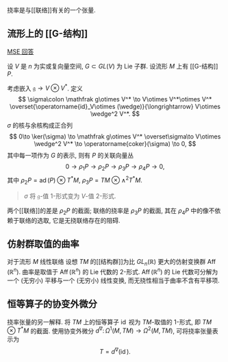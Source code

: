 
挠率是与[[联络]]有关的一个张量.

## 流形上的 [[G-结构]]

[MSE 回答](https://mathoverflow.net/a/20506/493731)

设 $V$ 是 $n$ 为实或复向量空间, $G\subset GL(V)$ 为 Lie 子群. 设流形 $M$ 上有 [[G-结构]] $P$.

考虑嵌入 $\mathfrak g\to V\otimes V^*$. 定义
$$
\sigma\colon \mathfrak g\otimes V^* \to V\otimes V^*\otimes V^* \overset{\operatorname{id}_V\otimes (\wedge)}{\longrightarrow} V\otimes \wedge^2 V^*.
$$
$\sigma$ 的核与余核构成正合列
$$
0\to \ker(\sigma) \to \mathfrak g\otimes V^* \overset\sigma\to V\otimes \wedge^2 V^* \to \operatorname{coker}(\sigma) \to 0,
$$
其中每一项作为 $G$ 的表示, 则有 $P$ 的关联向量丛
$$
0\to \rho_1 P \to \rho_2 P \to \rho_3 P \to \rho_4 P \to 0,
$$
其中 $\rho_2 P = \operatorname{ad}(P)\otimes T^*M$, $\rho_3 P = TM \otimes \wedge^2 T^*M$.

> $\sigma$ 将 $\mathfrak g$-值 $1$-形式变为 $V$-值 $2$-形式.

两个[[联络]]的差是 $\rho_2 P$ 的截面; 联络的挠率是 $\rho_3 P$ 的截面, 其在 $\rho_4 P$ 中的像不依赖于联络的选取, 它是无挠联络存在的阻碍.

## 仿射群取值的曲率

对于流形 $M$ 线性联络 设想 $TM$ 的[[结构群]]为比 $GL_n(\mathbb{R})$ 更大的仿射变换群 $\operatorname{Aff}(\mathbb{R}^n)$. 曲率是取值于 $\operatorname{Aff}(\mathbb{R}^n)$ 的 Lie 代数的 $2$-形式. $\operatorname{Aff}(\mathbb{R}^n)$ 的 Lie 代数可分解为一个 (无穷小) 平移与一个 (无穷小) 线性变换, 而无挠性相当于曲率不含有平移项.

## 恒等算子的协变外微分

挠率张量的另一解释. 将 $TM$ 上的恒等算子 $\operatorname{id}$ 视为 $TM$-取值的 $1$-形式, 即 $TM\otimes T^*M$ 的截面. 使用协变外微分 $d^\nabla\colon \Omega^1(M,TM)\to\Omega^2(M,TM)$, 可将挠率张量表示为
$$
T=d^\nabla(\operatorname{id}).
$$
